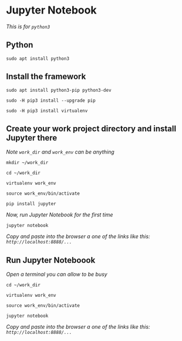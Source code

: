# Jupyter Notebook
*This is for `python3`*

## Python
`sudo apt install python3`

## Install the framework
`sudo apt install python3-pip python3-dev`

`sudo -H pip3 install --upgrade pip`

`sudo -H pip3 install virtualenv`

## Create your work project directory and install Jupyter there
*Note `work_dir` and `work_env` can be anything*

`mkdir ~/work_dir`

`cd ~/work_dir`

`virtualenv work_env`

`source work_env/bin/activate`

`pip install jupyter`

*Now, run Jupyter Notebook for the first time*

`jupyter notebook`

*Copy and paste into the browser a one of the links like this: `http://localhost:8888/...`*

## Run Jupyter Noteboook
*Open a terminal you can allow to be busy*

`cd ~/work_dir`

`virtualenv work_env`

`source work_env/bin/activate`

`jupyter notebook`

*Copy and paste into the browser a one of the links like this: `http://localhost:8888/...`*
